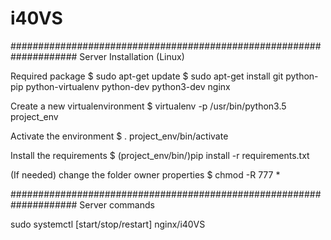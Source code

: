 # i40VS

####################################################################
Server Installation (Linux)

Required package
$ sudo apt-get update
$ sudo apt-get install git python-pip python-virtualenv python-dev python3-dev nginx


Create a new virtualenvironment
$ virtualenv -p /usr/bin/python3.5 project_env

Activate the environment
$ . project_env/bin/activate

Install the requirements
$ (project_env/bin/)pip install -r requirements.txt

(If needed) change the folder owner properties
$ chmod -R 777 *

####################################################################
Server commands

sudo systemctl [start/stop/restart] nginx/i40VS
